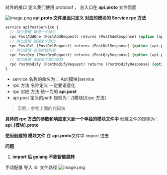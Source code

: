 对外的接口 定义我们使用 protobuf ， 总入口在 **api.proto** 文件里面

![image.png](https://cdn.nlark.com/yuque/0/2023/png/85503/1677663041985-6fc07422-643f-4c59-b6ba-0976b0ad2a0a.png#averageHue=%23929292&clientId=u03a8adbb-3482-4&from=paste&height=328&id=u262e45d6&name=image.png&originHeight=328&originWidth=394&originalType=binary&ratio=1&rotation=0&showTitle=false&size=31685&status=done&style=none&taskId=u63b46c43-e12a-4bce-a6f2-0786a1f9927&title=&width=394)
**api.proto 文件里面只定义 对应的模块的 Service rpc 方法**

```protobuf
service apiPostService {
  // 岗位管理 新增一个岗位
  rpc PostAddOne (PostAddRequest) returns (PostAddResponse) {option (api.post) = "/post/PostAddOne";}
  // 岗位管理 删除多个岗位
  rpc PostDel (PostDelRequest) returns (PostDelResponse) {option (api.post) = "/post/PostDel";}
  // 岗位管理 查询岗位列表
  rpc PostQry (PostQryRequest) returns (PostQryResponse) {option (api.post) = "/post/PostQry";}
  // 岗位管理 修改单个岗位信息
  rpc PostModify (PostModifyRequest) returns (PostModifyResponse) {option (api.post) = "/post/PostModify";}
}
```

- service 名称的命名为： Api[模块]service
- rpc 方法 名称定义 一定要语意化
- rpc 对应 方法 统一为的 **api.post**
- api.post 定义的path 规则为：/[模块]/[rpc 方法]

> 示例：参考上面的代码块

**具体的 rpc 方法的参数和响应定义到一个单独的模块文件中**
创建文件的规则为： **api_[模块].proto**

**使用创建的 模块文件**
在 **api.proto**文件中 import 进去

**问题**

1. **import 后 golang 不能智能跳转**

手动配置 导入 idl 文件路径
![image.png](https://cdn.nlark.com/yuque/0/2023/png/85503/1677663763390-b3f25e1f-e939-41b0-b9ef-614ef171df35.png#averageHue=%23cececd&clientId=u03a8adbb-3482-4&from=paste&height=1078&id=u752ea4e2&name=image.png&originHeight=1078&originWidth=1932&originalType=binary&ratio=1&rotation=0&showTitle=false&size=210847&status=done&style=none&taskId=u0e8afafd-854e-4e27-b1d0-4a5bdd0ebaf&title=&width=1932)

